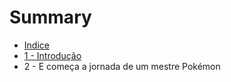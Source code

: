 # Summary

* [Indice](README.md)
* [1 - Introdução](capitulos/1_-_introducao.md)
* 2 - E começa a jornada de um mestre Pokémon


